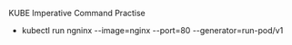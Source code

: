 KUBE Imperative Command Practise

 - kubectl run ngninx --image=nginx --port=80 --generator=run-pod/v1
 
